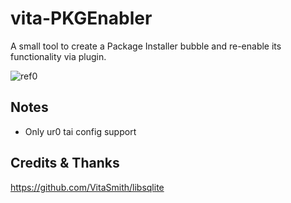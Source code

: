 # vita-PKGEnabler
A small tool to create a Package Installer bubble and re-enable its functionality via plugin.

![ref0](https://github.com/Freakler/vita-PKGEnabler/raw/master/capture_000.jpg)

## Notes
 - Only ur0 tai config support
 
 ## Credits & Thanks
 https://github.com/VitaSmith/libsqlite
